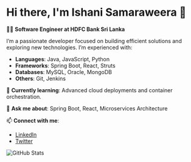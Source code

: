 # Hi there, I'm Ishani Samaraweera 👋

👩‍💻 **Software Engineer at HDFC Bank Sri Lanka**

I’m a passionate developer focused on building efficient solutions and exploring new technologies. I’m experienced with:

- **Languages**: Java, JavaScript, Python
- **Frameworks**: Spring Boot, React, Struts
- **Databases**: MySQL, Oracle, MongoDB
- **Others**: Git, Jenkins

🌱 **Currently learning**: Advanced cloud deployments and container orchestration.

💬 **Ask me about**: Spring Boot, React, Microservices Architecture

📫 **Connect with me**:
- [LinkedIn](https://linkedin.com/in/ishanisamaraweera)
- [Twitter](https://twitter.com/sa_ishani)

![GitHub Stats](https://github-readme-stats.vercel.app/api?username=your-username&show_icons=true&theme=radical)
